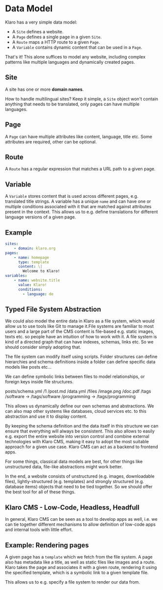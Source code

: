 # Data Model

Klaro has a very simple data model:

* A `Site` defines a website.
* A `Page` defines a single page in a given `Site`.
* A `Route` maps a HTTP route to a given `Page`.
* A `Variable` contains dynamic content that can be used in a `Page`.

That's it! This alone suffices to model any website, including complex patterns like multiple languages and dynamically created pages.

## Site

A site has one or more **domain names**.

How to handle multilingual sites? Keep it simple, a `Site` object won't contain anything that needs to be translated, only pages can have multiple languages.

## Page

A `Page` can have multiple attributes like content, language, title etc. Some attributes are required, other can be optional.

## Route

A `Route` has a regular expression that matches a URL path to a given page.

## Variable

A `Variable` stores content that is used across different pages, e.g. translated title strings. A variable has a unique `name` and can have one or multiple conditions associated with it that are matched against attributes present in the context. This allows us to e.g. define translations for different language versions of a given page.

## Example

```yaml
sites:
	- domain: klaro.org
pages:
	- name: homepage
	  type: template
	  content: \|
		Welcome to Klaro!
variables:
	- name: website.title
	  value: Klaro!
	  conditions:
	  	- language: de

```

## Typed File System Abstraction

We could also model the entire data in Klaro as a file system, which would allow us to use tools like Git to manage it.File systems are familiar to most users and a large part of the CMS content is file-based e.g. static images, texts etc. so people have an intuition of how to work with it. A file system is kind of a directed graph that can have indexes, schemas, links etc. So we should consider simply adopting that.

The file system can modify itself using scripts. Folder structures can define hierarchies and schema definitions inside a folder can define specific data models like posts etc...

We can define symbolic links between files to model relationships, or foreign keys inside file structures.

posts/schema.yml
     /1
       /post.md
       /data.yml
       /files
             /image.png
             /doc.pdf
       /tags
            /software -> /tags/software
            /programming -> /tags/programming

This allows us dynamically define our own schemas and abstractions. We can also map other systems like databases, cloud services etc. to this abstraction and use it to display content.

By keeping the schema definition and the data itself in this structure we can ensure that everything will always be consistent. This also allows to easily e.g. export the entire website into version control and combine external technologies with Klaro CMS, making it easy to adopt the most suitable approach for a given use case. Klaro CMS can act as a backend to frontend apps.

For some things, classical data models are best, for other things like unstructured data, file-like abstractions might work better.

In the end, a website consists of unstructured (e.g. images, downloadable files), lightly-structured (e.g. templates) and strongly structured (e.g. database items) objects that need to be tied together. So we should offer the best tool for all of these things.

## Klaro CMS - Low-Code, Headless, Headfull

In general, Klaro CMS can be seen as a tool to develop apps as well, i.e. we can tie together different mechanisms to allow definition of low-code apps and internal tools with little effort.

## Example: Rendering pages

A given page has a `template` which we fetch from the file system. A page also has metadata like a title, as well as static files like images and a route. Klaro takes the page and associates it with a given route, rendering it using the specified template, which is a symbolic link to a given template file.

This allows us to e.g. specify a file system to render our data from.